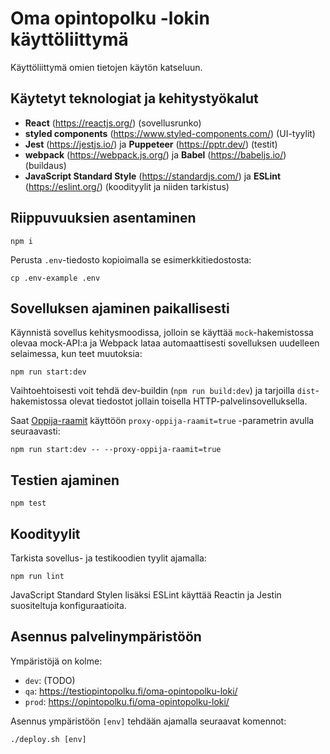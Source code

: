 # Oma opintopolku -lokin käyttöliittymä

Käyttöliittymä omien tietojen käytön katseluun.

## Käytetyt teknologiat ja kehitystyökalut

- **React** (https://reactjs.org/) (sovellusrunko)
- **styled components** (https://www.styled-components.com/) (UI-tyylit)
- **Jest** (https://jestjs.io/) ja **Puppeteer** (https://pptr.dev/) (testit)
- **webpack** (https://webpack.js.org/) ja **Babel** (https://babeljs.io/) (buildaus)
- **JavaScript Standard Style** (https://standardjs.com/) ja **ESLint** (https://eslint.org/) (koodityylit ja niiden tarkistus)

## Riippuvuuksien asentaminen

``` shell
npm i
```

Perusta `.env`-tiedosto kopioimalla se esimerkkitiedostosta:

```shell
cp .env-example .env
```

## Sovelluksen ajaminen paikallisesti

Käynnistä sovellus kehitysmoodissa, jolloin se käyttää `mock`-hakemistossa olevaa mock-API:a ja Webpack lataa automaattisesti sovelluksen uudelleen selaimessa, kun teet muutoksia:

```shell
npm run start:dev
```

Vaihtoehtoisesti voit tehdä dev-buildin (`npm run build:dev`) ja tarjoilla `dist`-hakemistossa olevat tiedostot jollain toisella HTTP-palvelinsovelluksella.

Saat [Oppija-raamit](https://github.com/Opetushallitus/oppija-raamit) käyttöön `proxy-oppija-raamit=true` -parametrin avulla seuraavasti:

```shell
npm run start:dev -- --proxy-oppija-raamit=true
```

## Testien ajaminen

```shell
npm test
```

## Koodityylit

Tarkista sovellus- ja testikoodien tyylit ajamalla:

```shell
npm run lint
```

JavaScript Standard Stylen lisäksi ESLint käyttää Reactin ja Jestin suositeltuja konfiguraatioita.

## Asennus palvelinympäristöön

Ympäristöjä on kolme:

- `dev`: (TODO)
- `qa`: https://testiopintopolku.fi/oma-opintopolku-loki/
- `prod`: https://opintopolku.fi/oma-opintopolku-loki/

Asennus ympäristöön `[env]` tehdään ajamalla seuraavat komennot:

```shell
./deploy.sh [env]
```
